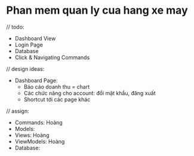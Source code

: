# Phan mem quan ly cua hang xe may
 
// todo:
- Dashboard View
- Login Page
- Database
- Click & Navigating Commands

// design ideas:
- Dashboard Page:
	+ Báo cáo doanh thu = chart
	+ Các chức năng cho account: đổi mật khẩu, đăng xuất
	+ Shortcut tới các page khác

// assign:
- Commands: Hoàng
- Models:
- Views: Hoàng
- ViewModels: Hoàng
- Database:
